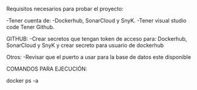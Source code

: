Requisitos necesarios para probar el proyecto:

-Tener cuenta de: 
-Dockerhub, SonarCloud y SnyK.
-Tener visual studio code
Tener Github.

GITHUB:
-Crear secretos que tengan token de acceso para: Dockerhub, SonarCloud y SnyK
 y crear secreto para usuario de dockerhub

Otros:
-Revisar que el puerto a usar para la base de datos este disponible

COMANDOS PARA EJECUCIÓN:

docker ps -a

